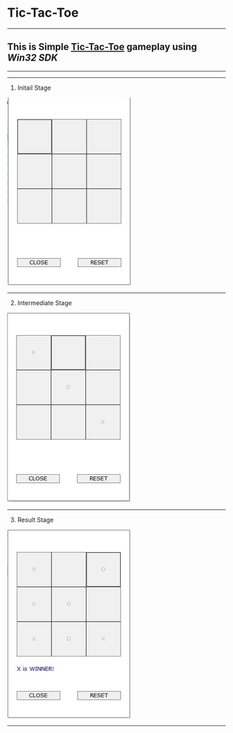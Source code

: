 # Tic-Tac-Toe
___

## This is Simple [Tic-Tac-Toe](https://en.wikipedia.org/wiki/Tic-tac-toe) gameplay using ***Win32 SDK***

___
___


1. Initail Stage

![alt text](https://github.com/bharatmazire/Game-TicTacToe-Win32/blob/master/TicTacToe/InitialStage.JPG)

___

2. Intermediate Stage

![alt text](https://github.com/bharatmazire/Game-TicTacToe-Win32/blob/master/TicTacToe/IntermediateStage.JPG)


___

3. Result Stage

![alt text](https://github.com/bharatmazire/Game-TicTacToe-Win32/blob/master/TicTacToe/ResultStage.JPG)

___
